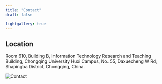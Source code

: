 ```yaml
---
title: "Contact"
draft: false

lightgallery: true
---
```


## Location
Room 610, Building B, Information Technology Research and Teaching Building, Chongqing University Huxi Campus, No. 55, Daxuecheng W Rd, Shapingba District, Chongqing, China.

![Contact](/contact/map.png)